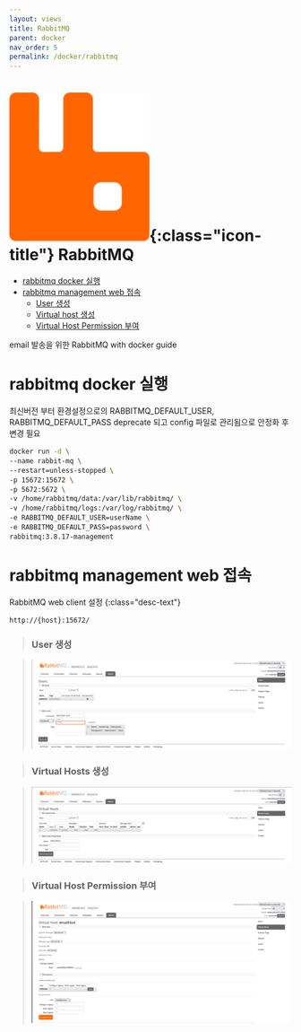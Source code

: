 ```yaml
---
layout: views
title: RabbitMQ
parent: docker
nav_order: 5
permalink: /docker/rabbitmq
---
```


# ![rabbitmq icon](/assets/images/icon/rabbitmq.png){:class="icon-title"} RabbitMQ

* [rabbitmq docker 실행](#rabbitmq-docker-실행)
* [rabbitmq management web 접속](#rabbitmq-management-web-접속)
    * [User 생성](#user-생성)
    * [Virtual host 생성](#virtual-host-생성)
    * [Virtual Host Permission 부여](#virtual-host-permission-부여)

email 발송을 위한 RabbitMQ with docker guide

# rabbitmq docker 실행

최신버전 부터 환경설정으로의 RABBITMQ_DEFAULT_USER, RABBITMQ_DEFAULT_PASS deprecate 되고 config 파일로 관리됨으로 안정화 후 변경 필요

```bash
docker run -d \
--name rabbit-mq \
--restart=unless-stopped \
-p 15672:15672 \
-p 5672:5672 \
-v /home/rabbitmq/data:/var/lib/rabbitmq/ \
-v /home/rabbitmq/logs:/var/log/rabbitmq/ \
-e RABBITMQ_DEFAULT_USER=userName \
-e RABBITMQ_DEFAULT_PASS=password \
rabbitmq:3.8.17-management
```

# rabbitmq management web 접속

RabbitMQ web client 설정
{:class="desc-text"}

```text
http://{host}:15672/
```

> ### User 생성

> ![rabbitmq user 생성](/assets/images/views/docker/rabbitmq/Untitled.png)

> ### Virtual Hosts 생성

> ![Virtual host 생성](/assets/images/views/docker/rabbitmq/Untitled1.png)

> ### Virtual Host Permission 부여

> ![Virtual Host Permission 부여](/assets/images/views/docker/rabbitmq/Untitled2.png)